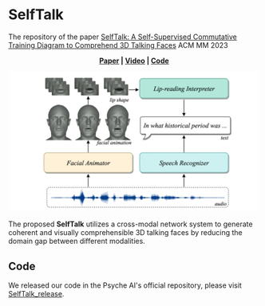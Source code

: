 # SelfTalk
The repository of the paper [SelfTalk: A Self-Supervised Commutative Training Diagram to Comprehend 3D Talking Faces](https://arxiv.org/abs/2306.10799) ACM MM 2023

<p align='center'>
  <b>
    <a href="https://arxiv.org/abs/2306.10799">Paper</a>
    | 
    <a href="https://ziqiaopeng.github.io/selftalk/">Video</a>
    |
    <a href="https://github.com/psyai-net/SelfTalk_release">Code</a> 
  </b>
</p> 

  <p align='center'>  
    <img src='image/selftalk.png' width='500'/>
  </p>


  The proposed **SelfTalk** utilizes a cross-modal network system to generate coherent and visually comprehensible 3D talking faces by reducing the domain gap between different modalities.

  ## Code

We released our code in the Psyche AI's official repository, please visit [SelfTalk_release](https://github.com/psyai-net/SelfTalk_release).
